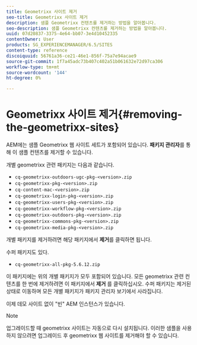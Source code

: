 ```yaml
---
title: Geometrixx 사이트 제거
seo-title: Geometrixx 사이트 제거
description: 샘플 Geometrixx 컨텐츠를 제거하는 방법을 알아봅니다.
seo-description: 샘플 Geometrixx 컨텐츠를 제거하는 방법을 알아봅니다.
uuid: 07d20837-3375-4e64-bb07-3e4d10452335
contentOwner: User
products: SG_EXPERIENCEMANAGER/6.5/SITES
content-type: reference
discoiquuid: 56761a36-ce21-46e1-856f-75a7e94acae9
source-git-commit: 1f7a45adc73b407c402a51b061632e72d97ca306
workflow-type: tm+mt
source-wordcount: '144'
ht-degree: 0%

---
```



# Geometrixx 사이트 제거{#removing-the-geometrixx-sites}

AEM에는 샘플 Geometrixx 웹 사이트 세트가 포함되어 있습니다. **패키지 관리자**&#x200B;를 통해 이 샘플 컨텐츠를 제거할 수 있습니다.

개별 geometrixx 관련 패키지는 다음과 같습니다.

* `cq-geometrixx-outdoors-ugc-pkg-<version>.zip`
* `cq-geometrixx-pkg-<version>.zip`
* `cq-content-mac-<version>.zip`
* `cq-geometrixx-login-pkg-<version>.zip`
* `cq-geometrixx-users-pkg-<version>.zip`
* `cq-geometrixx-workflow-pkg-<version>.zip`
* `cq-geometrixx-outdoors-pkg-<version>.zip`
* `cq-geometrixx-commons-pkg-<version>.zip`
* `cq-geometrixx-media-pkg-<version>.zip`

개별 패키지를 제거하려면 해당 패키지에서 **제거**&#x200B;를 클릭하면 됩니다.

수퍼 패키지도 있다.

* `cq-geometrixx-all-pkg-5.6.12.zip`

이 패키지에는 위의 개별 패키지가 모두 포함되어 있습니다. 모든 geometrixx 관련 컨텐츠를 한 번에 제거하려면 이 패키지에서 **제거** 를 클릭하십시오. 수퍼 패키지는 제거된 상태로 이동하며 모든 개별 패키지가 패키지 관리자 보기에서 사라집니다.

이제 데모 사이트 없이 &quot;빈&quot; AEM 인스턴스가 있습니다.

>[!NOTE]
>
>업그레이드할 때 geometrixx 사이트는 자동으로 다시 설치됩니다. 이러한 샘플을 사용하지 않으려면 업그레이드 후 geometrixx 웹 사이트를 제거해야 할 수 있습니다.

